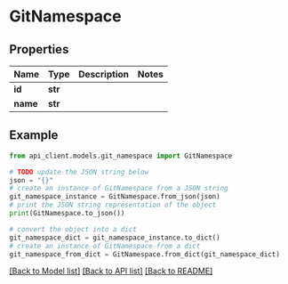 # GitNamespace


## Properties

Name | Type | Description | Notes
------------ | ------------- | ------------- | -------------
**id** | **str** |  | 
**name** | **str** |  | 

## Example

```python
from api_client.models.git_namespace import GitNamespace

# TODO update the JSON string below
json = "{}"
# create an instance of GitNamespace from a JSON string
git_namespace_instance = GitNamespace.from_json(json)
# print the JSON string representation of the object
print(GitNamespace.to_json())

# convert the object into a dict
git_namespace_dict = git_namespace_instance.to_dict()
# create an instance of GitNamespace from a dict
git_namespace_from_dict = GitNamespace.from_dict(git_namespace_dict)
```
[[Back to Model list]](../README.md#documentation-for-models) [[Back to API list]](../README.md#documentation-for-api-endpoints) [[Back to README]](../README.md)


